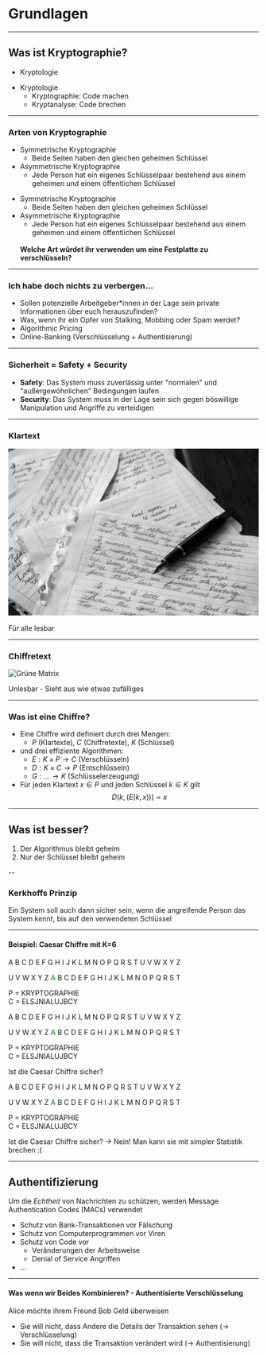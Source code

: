 # Grundlagen

---

## Was ist Kryptographie?

<section data-auto-animate>
</section>
<section data-auto-animate>
  <ul>
    <li>Kryptologie</li>
  </ul>
</section>
<section data-auto-animate>
  <ul>
    <li>Kryptologie
        <ul>
            <li> Kryptographie: Code machen
            <li> Kryptanalyse: Code brechen
        </ul>
    </li>
  </ul>
</section>

---

### Arten von Kryptographie

<section data-auto-animate>
  <ul>
    <li>Symmetrische Kryptographie
      <ul>
        <li>Beide Seiten haben den gleichen geheimen Schlüssel</li>
      </ul>
    </li>
    <li>Asymmetrische Kryptographie
      <ul>
        <li>Jede Person hat ein eigenes Schlüsselpaar bestehend aus einem geheimen und einem öffentlichen Schlüssel</li>
      </ul>
    </li>
</section>

<section data-auto-animate>
  <ul>
    <li>Symmetrische Kryptographie
      <ul>
        <li>Beide Seiten haben den gleichen geheimen Schlüssel</li>
      </ul>
    </li>
    <li>Asymmetrische Kryptographie
      <ul>
        <li>Jede Person hat ein eigenes Schlüsselpaar bestehend aus einem geheimen und einem öffentlichen Schlüssel</li>
      </ul>
    </li>
  <br/>
  <b>Welche Art würdet ihr verwenden um eine Festplatte zu verschlüsseln?</b>
</section>

---

### Ich habe doch nichts zu verbergen...

<section data-auto-animate>
</section>
<section data-auto-animate>
  <ul>
    <li>Sollen potenzielle Arbeitgeber*innen in der Lage sein private Informationen über euch herauszufinden?</li>
    <li>Was, wenn ihr ein Opfer von Stalking, Mobbing oder Spam werdet?</li>
    <li>Algorithmic Pricing</li>
    <li>Online-Banking (Verschlüsselung + Authentisierung)</li>
  </ul>
</section>

---

### Sicherheit = Safety + Security

- **Safety**: Das System muss zuverlässig unter "normalen" und "außergewöhnlichen" Bedingungen laufen
- **Security**: Das System muss in der Lage sein sich gegen böswillige Manipulation und Angriffe zu verteidigen

---

### Klartext

![Briefe mit Klartext](content/images/letter.jpg)

Für alle lesbar

---

### Chiffretext

![Grüne Matrix](content/images/ciphertext.jpg)

Unlesbar - Sieht aus wie etwas zufälliges

---

### Was ist eine Chiffre?

- Eine Chiffre wird definiert durch drei Mengen:
    - $P$ (Klartexte), $C$ (Chiffretexte), $K$ (Schlüssel)
- und drei effiziente Algorithmen:
    - $E: K \times P \rightarrow C$ (Verschlüsseln)
    - $D: K \times C \rightarrow P$ (Entschlüsseln)
    - $G: \ldots \rightarrow K$ (Schlüsselerzeugung)
- Für jeden Klartext $x \in P$ und jeden Schlüssel $k \in K$ gilt
$$D(k,(E(k,x)))=x$$

---

## Was ist besser?

1. Der Algorithmus bleibt geheim
2. Nur der Schlüssel bleibt geheim

--

### Kerkhoffs Prinzip

Ein System soll auch dann sicher sein, wenn die angreifende Person das System kennt, bis auf den verwendeten Schlüssel

---

#### Beispiel: Caesar Chiffre mit K=6

<section data-auto-animate>
A B C D E F G H I J K L M N O P Q R S T U V W X Y Z  
  
U V W X Y Z <span style="color:green">A</span> B C D E F G H I J K L M N O P Q R S T

P = KRYPTOGRAPHIE  
C = ELSJNIALUJBCY
</section>
<section data-auto-animate>
A B C D E F G H I J K L M N O P Q R S T U V W X Y Z  
  
U V W X Y Z <span style="color:green">A</span> B C D E F G H I J K L M N O P Q R S T

P = KRYPTOGRAPHIE  
C = ELSJNIALUJBCY  
  
Ist die Caesar Chiffre sicher?
</section>
<section data-auto-animate>
A B C D E F G H I J K L M N O P Q R S T U V W X Y Z  
  
U V W X Y Z <span style="color:green">A</span> B C D E F G H I J K L M N O P Q R S T

P = KRYPTOGRAPHIE  
C = ELSJNIALUJBCY  
  
Ist die Caesar Chiffre sicher? -> Nein! Man kann sie mit simpler Statistik brechen :(
</section>

---

## Authentifizierung

Um die *Echtheit* von Nachrichten zu schützen, werden Message Authentication Codes (MACs) verwendet

- Schutz von Bank-Transaktionen vor Fälschung
- Schutz von Computerprogrammen vor Viren
- Schutz von Code vor
    - Veränderungen der Arbeitsweise
    - Denial of Service Angriffen
- ...

---

#### Was wenn wir Beides Kombinieren? - Authentisierte Verschlüsselung
Alice möchte ihrem Freund Bob Geld überweisen
- Sie will nicht, dass Andere die Details der Transaktion sehen (-> Verschlüsselung)
- Sie will nicht, dass die Transaktion verändert wird (-> Authentisierung)